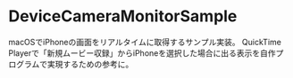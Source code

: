 # DeviceCameraMonitorSample

macOSでiPhoneの画面をリアルタイムに取得するサンプル実装。
QuickTime Playerで「新規ムービー収録」からiPhoneを選択した場合に出る表示を自作プログラムで実現するための参考に。
